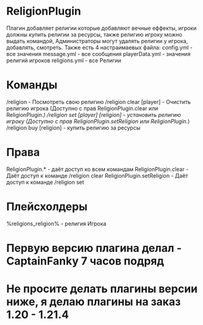 # ReligionPlugin

Плагин добавляет религии которые добавляют вечные еффекты, игроки должны купить религии за ресурсы, также религию игроку можно выдать командой, Администраторы могут удалять религии у игрока, добавлять, смотреть.
Также есть 4 настраимаевых файла:
config.yml - все значения
message.yml - все сообщения
playerData.yml - значения религий игроков
religions.yml - все Религии

# Команды

/religion - Посмотреть свою религию
/religion clear [player] - Очистить религию игрока (Доступно с прав ReligionPlugin.clear или ReligionPlugin.*)
/religion set [player] [religion] - установить религию игроку (Доступно с прав ReligionPlugin.setReligion или ReligionPlugin.*)
/religion buy [religion] - купить религию за ресурсы

# Права

ReligionPlugin.* - даёт доступ ко всем командам
ReligionPlugin.clear - Даёт доступ к команде /religion clear
ReligionPlugin.setReligion - Даёт доступ к команде /religion set

# Плейсхолдеры

%religions_religion% - религия Игрока

# Первую версию плагина делал - CaptainFanky 7 часов подряд
# Не просите делать плагины версии ниже, я делаю плагины на заказ 1.20 - 1.21.4
